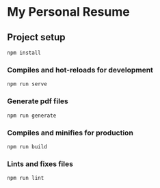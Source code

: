 # My Personal Resume

## Project setup

```
npm install
```

### Compiles and hot-reloads for development

```
npm run serve
```

### Generate pdf files

```
npm run generate
```

### Compiles and minifies for production

```
npm run build
```

### Lints and fixes files

```
npm run lint
```

